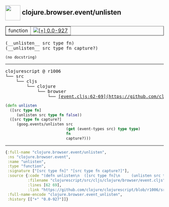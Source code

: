 ## <img width="48px" valign="middle" src="http://i.imgur.com/Hi20huC.png"> clojure.browser.event/unlisten

 <table border="1">
<tr>
<td>function</td>
<td><a href="https://github.com/cljsinfo/api-refs/tree/0.0-927"><img valign="middle" alt="[+] 0.0-927" src="https://img.shields.io/badge/+-0.0--927-lightgrey.svg"></a> </td>
</tr>
</table>

 <samp>
(__unlisten__ src type fn)<br>
(__unlisten__ src type fn capture?)<br>
</samp>

```
(no docstring)
```

---

 <pre>
clojurescript @ r1006
└── src
    └── cljs
        └── clojure
            └── browser
                └── <ins>[event.cljs:62-69](https://github.com/clojure/clojurescript/blob/r1006/src/cljs/clojure/browser/event.cljs#L62-L69)</ins>
</pre>

```clj
(defn unlisten
  ([src type fn]
     (unlisten src type fn false))
  ([src type fn capture?]
     (goog.events/unlisten src
                           (get (event-types src) type type)
                           fn
                           capture?)))
```


---

```clj
{:full-name "clojure.browser.event/unlisten",
 :ns "clojure.browser.event",
 :name "unlisten",
 :type "function",
 :signature ["[src type fn]" "[src type fn capture?]"],
 :source {:code "(defn unlisten\n  ([src type fn]\n     (unlisten src type fn false))\n  ([src type fn capture?]\n     (goog.events/unlisten src\n                           (get (event-types src) type type)\n                           fn\n                           capture?)))",
          :filename "clojurescript/src/cljs/clojure/browser/event.cljs",
          :lines [62 69],
          :link "https://github.com/clojure/clojurescript/blob/r1006/src/cljs/clojure/browser/event.cljs#L62-L69"},
 :full-name-encode "clojure.browser.event_unlisten",
 :history [["+" "0.0-927"]]}

```
